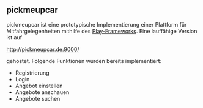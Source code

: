 ## pickmeupcar

pickmeupcar ist eine prototypische Implementierung einer Plattform für Mitfahrgelegenheiten mithilfe des  [Play-Frameworks](https://www.playframework.com/ "Play Framework Website").
Eine lauffähige Version ist auf

http://pickmeupcar.de:9000/

gehostet.
Folgende Funktionen wurden bereits implementiert:

* Registrierung
* Login
* Angebot einstellen
* Angebote anschauen
* Angebote suchen





